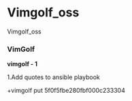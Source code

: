 # Vimgolf_oss
Vimgolf_oss

### VimGolf ###

**vimgolf - 1**

1.Add quotes to ansible playbook

+vimgolf put 5f0f5fbe280fbf000c233304
